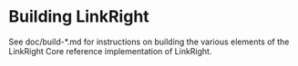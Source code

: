 Building LinkRight
================

See doc/build-*.md for instructions on building the various
elements of the LinkRight Core reference implementation of LinkRight.
